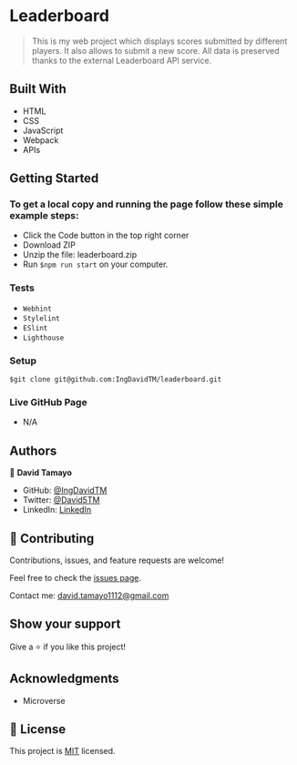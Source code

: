 # Leaderboard

> This is my web project which displays scores submitted by different players. It also allows to submit a new score. All data is preserved thanks to the external Leaderboard API service.

## Built With

- HTML
- CSS
- JavaScript
- Webpack
- APIs

## Getting Started

### To get a local copy and running the page follow these simple example steps:
- Click the Code button in the top right corner
- Download ZIP
- Unzip the file: leaderboard.zip
- Run ```$npm run start``` on your computer.
### Tests
- `Webhint`
- `Stylelint`
- `ESlint`
- `Lighthouse`
### Setup
```
$git clone git@github.com:IngDavidTM/leaderboard.git
```

### Live GitHub Page
- N/A

## Authors

👤 **David Tamayo**

- GitHub: [@IngDavidTM](https://github.com/IngDavidTM)
- Twitter: [@David5TM](https://twitter.com/David5TM)
- LinkedIn: [LinkedIn](https://www.linkedin.com/in/ing-david-tamayo)

## 🤝 Contributing

Contributions, issues, and feature requests are welcome!

Feel free to check the [issues page](../../issues/).

Contact me: david.tamayo1112@gmail.com

## Show your support

Give a ⭐️ if you like this project!

## Acknowledgments

- Microverse

## 📝 License

This project is [MIT](./LICENSE) licensed.
